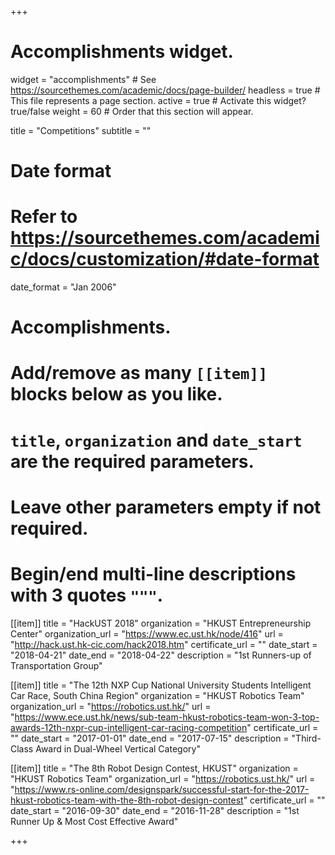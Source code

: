 +++
# Accomplishments widget.
widget = "accomplishments"  # See https://sourcethemes.com/academic/docs/page-builder/
headless = true  # This file represents a page section.
active = true  # Activate this widget? true/false
weight = 60  # Order that this section will appear.

title = "Competitions"
subtitle = ""

# Date format
#   Refer to https://sourcethemes.com/academic/docs/customization/#date-format
date_format = "Jan 2006"

# Accomplishments.
#   Add/remove as many `[[item]]` blocks below as you like.
#   `title`, `organization` and `date_start` are the required parameters.
#   Leave other parameters empty if not required.
#   Begin/end multi-line descriptions with 3 quotes `"""`.

[[item]]
  title = "HackUST 2018"
  organization = "HKUST Entrepreneurship Center"
  organization_url = "https://www.ec.ust.hk/node/416"
  url = "http://hack.ust.hk-cic.com/hack2018.htm"
  certificate_url = ""
  date_start = "2018-04-21"
  date_end = "2018-04-22"
  description = "1st Runners-up of Transportation Group"


[[item]]
  title = "The 12th NXP Cup National University Students Intelligent Car Race, South China Region"
  organization = "HKUST Robotics Team"
  organization_url = "https://robotics.ust.hk/"
  url = "https://www.ece.ust.hk/news/sub-team-hkust-robotics-team-won-3-top-awards-12th-nxpr-cup-intelligent-car-racing-competition"
  certificate_url = ""
  date_start = "2017-01-01"
  date_end = "2017-07-15"
  description = "Third-Class Award in Dual-Wheel Vertical Category"

[[item]]
  title = "The 8th Robot Design Contest, HKUST"
  organization = "HKUST Robotics Team"
  organization_url = "https://robotics.ust.hk/"
  url = "https://www.rs-online.com/designspark/successful-start-for-the-2017-hkust-robotics-team-with-the-8th-robot-design-contest"
  certificate_url = ""
  date_start = "2016-09-30"
  date_end = "2016-11-28"
  description = "1st Runner Up & Most Cost Effective Award"

+++
